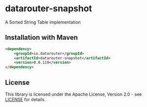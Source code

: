 # datarouter-snapshot

A Sorted String Table implementation

## Installation with Maven

```xml
<dependency>
	<groupId>io.datarouter</groupId>
	<artifactId>datarouter-snapshot</artifactId>
	<version>0.0.119</version>
</dependency>
```

## License

This library is licensed under the Apache License, Version 2.0 - see [LICENSE](../LICENSE) for details.
